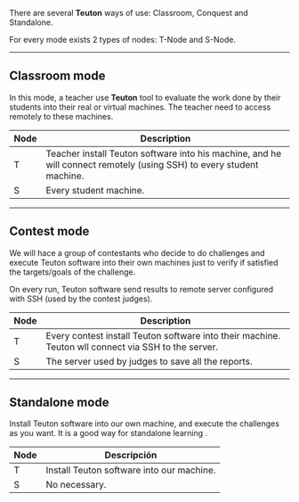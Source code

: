 There are several **Teuton** ways of use: Classroom, Conquest and Standalone.

For every mode exists 2 types of nodes: T-Node and S-Node.

---

## Classroom mode

In this mode, a teacher use **Teuton** tool to evaluate the work done by their students into their real or virtual machines. The teacher need to access remotely to these machines.

| Node | Description |
| ---- | ----------- |
| T    | Teacher install Teuton software into his machine, and he will connect remotely (using SSH) to every student machine. |
| S    | Every student machine. |

---

## Contest mode

We will hace a group of contestants who decide to do challenges and execute Teuton software into their own machines just to verify if satisfied the targets/goals of the challenge.

On every run, Teuton software send results to remote server configured with SSH (used by the contest judges).

| Node | Description                                                  |
| ---- | ------------------------------------------------------------ |
| T    | Every contest install Teuton software into their machine. Teuton wll connect via SSH to the server. |
| S    | The server used by judges to save all the reports. |

---

## Standalone mode

Install Teuton software into our own machine, and execute the challenges as you want. It is a good way for standalone learning .

| Node | Descripción |
| ---- | ----------- |
| T    | Install Teuton software into our machine. |
| S    | No necessary. |
